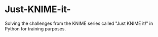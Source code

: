 # Just-KNIME-it-
Solving the challenges from the KNIME series called "Just KNIME it!" in Python for training purposes.
